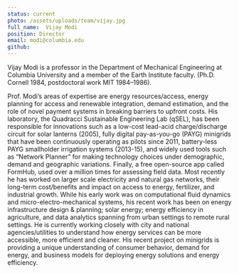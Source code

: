 ```yaml
---
status: current
photo: /assets/uploads/team/vijay.jpg
full_name:  Vijay Modi
position: Director
email: modi@columbia.edu
github:
---
```

Vijay Modi is a professor in the Department of Mechanical Engineering at Columbia University and a member of the Earth Institute faculty. (Ph.D. Cornell 1984, postdoctoral work MIT 1984–1986).

Prof. Modi’s areas of expertise are energy resources/access, energy planning for access and renewable integration, demand estimation, and the role of novel payment systems in breaking barriers to upfront costs. His laboratory, the Quadracci Sustainable Engineering Lab (qSEL), has been responsible for innovations such as a low-cost lead-acid charge/discharge circuit for solar lanterns (2005), fully digital pay-as-you-go (PAYG) minigrids that have been continuously operating as pilots since 2011, battery-less PAYG smallholder irrigation systems (2013-15), and widely used tools such as “Network Planner” for making technology choices under demographic, demand and geographic variations. Finally, a free open-source app called FormHub, used over a million times for assessing field data. Most recently he has worked on larger scale electricity and natural gas networks, their long-term cost/benefits and impact on access to energy, fertilizer, and industrial growth. While his early work was on computational fluid dynamics and micro-electro-mechanical systems, his recent work has been on energy infrastructure design &amp; planning; solar energy; energy efficiency in agriculture, and data analytics spanning from urban settings to remote rural settings. He is currently working closely with city and national agencies/utilities to understand how energy services can be more accessible, more efficient and cleaner. His recent project on minigrids is providing a unique understanding of consumer behavior, demand for energy, and business models for deploying energy solutions and energy efficiency.
